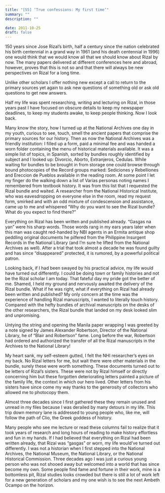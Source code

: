 ```yaml
---
title: "[55] ‘True confessions: My first time’"
summary: ""
description: ""

date: 2011-10-25
draft: false
---
```


150 years since Jose Rizal’s birth, half a century since the nation  celebrated his birth centennial in a grand way in 1961 (and his death  centennial in 1996) one would think that we would know all that we  should know about Rizal by now. The many papers delivered at different  conferences here and abroad, however, proves that this is not so and  that there will always be new perspectives on Rizal for a long time.

Unlike other scholars I offer nothing new except a call to return to  the primary sources yet again to ask new questions of something old or  ask old questions to get new answers.

Half my life was spent researching, writing and lecturing on  Rizal, in those years past I have focused on obscure details to keep  my newspaper deadlines, to keep my students awake, to keep people  thinking. Now I look back.

Many know the story, how I turned up at the National Archives one day  in my youth, curious to see, touch, smell the ancient papers that  comprise the primary sources for our history. Then as now the National  Archives was a friendly institution: I filled up a form, paid a  minimal fee and was handed a worn folder containing the menu of  historical materials available. It was a simple list of topics, in  Spanish, sorted by bundles roughly identified by subject and I looked  up: Divorcio, Aborto, Extranjeros, Cedulas. While waiting for bundles  to be brought in from storage one could browse through bound  photocopies of the Record groups marked: Sediciones y Rebelliones and  Ereccion de Pueblos available in the reading room. At some point I let  my finger do the walking down a list of Varias personas noting names I  remembered from textbook history. It was from this list that I  requested the Rizal bundle and waited. A researcher from the National  Historical Institute, who was eavesdropping on everyone else in the  room, read my request form, smirked and with an odd mixture of  condescension and assistance, came up to me and whispered “Why do you  want to see the Rizal bundle? What do you expect to find there?”

Everything on Rizal has been written and published already. “Gasgas na  yan” were his sharp words. Those words rang in my ears years later when  this man was caught red-handed by NBI agents in an Ermita antique shop  peddling original documents he pilfered from the Philippine Insurgent  Records in the National Library (and I’m sure he lifted from the  National Archives as well). After a trial that took almost a decade he  was found guilty and has since “disappeared” protected, it is  rumored, by a powerful political patron.

Looking back, if I had been swayed by his practical advice, my life  would have turned out differently. I could be doing town or family  histories and not be the Rizal scholar I am today. That fateful day my  pride got the better of me. Shamed, I held my ground and nervously  awaited the delivery of the Rizal bundle. What if he was right, what  if everything on Rizal had already been written and published? My only  concern at the time was the experience of handling Rizal manuscripts,  I wanted to literally touch history. Compared with the hefty bundles  of archival manuscripts on the desks of the other researchers, the  Rizal bundle that landed on my desk looked slim and unpromising.

Untying the string and opening the Manila paper wrapping I was greeted  by a note signed by James Alexander Robertson, Director of the  National Library, he of “Blair and Robertson” fame. Long before the  war, Robertson had ordered and authorized the transfer of all the  Rizal manuscripts in the Archives to the National Library!

My heart sank, my self-esteem gutted, I felt the NHI researcher’s  eyes on my back. No Rizal letters for me, but wait there were other  materials in the bundle, surely these were worth something. These  documents turned out to be letters of Rizal’s sisters. These were not  by Rizal himself or directly concerning him but these forgotten  deteriorating letters painted a picture of the family life, the  context in which our hero lived. Other letters from his sisters have  since come my way thanks to the generosity of collectors who allowed  me to photocopy them.

Almost three decades since I first gathered these they remain unused  and unread in my files because I was derailed by many detours in my  life. This trip down memory lane is addressed to young people who,  like me, will follow the path of Clio, the Greek goddess of history.

Many people who see me lecture or read these columns fail to realize  that it took years of research and long hours of reading to make  history effortless and fun in my hands. If I had believed that  everything on Rizal had been written already, that Rizal was “gasgas”  or worn, my life would’ve turned out differently. I was not a historian  when I first stepped into the National Archives, the National Museum,  the National Library, or the National Historical Commission. Three  decades ago I was just a curious young person who was not shooed away  but welcomed into a world that has since become my own. Some people  find fame and fortune in their work, mine is a bottomless pit, Rizal  studies looks crowded but there is still a lot of work left for a new  generation of scholars and my one wish is to see the next Ambeth  Ocampo on the horizon.
